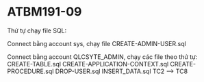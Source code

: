 # ATBM191-09

Thứ tự chạy file SQL:

Connect bằng account sys, chạy file CREATE-ADMIN-USER.sql

Connect bằng account QLCSYTE_ADMIN, chạy các file theo thứ tự:
CREATE-TABLE.sql
CREATE-APPLICATION-CONTEXT.sql
CREATE-PROCEDURE.sql
DROP-USER.sql
INSERT_DATA.sql
TC2 --> TC8